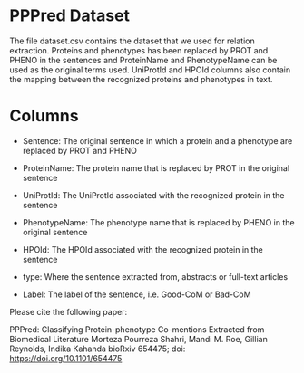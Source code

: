 # PPPred Dataset
The file dataset.csv contains the dataset that we used for relation extraction. Proteins and phenotypes has been replaced by PROT and PHENO in the sentences and ProteinName and PhenotypeName can be used as the original terms used. UniProtId and HPOId columns also contain the mapping between the recognized proteins and phenotypes in text.

# Columns
* Sentence: The original sentence in which a protein and a phenotype are replaced by PROT and PHENO

* ProteinName: The protein name that is replaced by PROT in the original sentence

* UniProtId: The UniProtId associated with the recognized protein in the sentence

* PhenotypeName: The phenotype name that is replaced by PHENO in the original sentence

* HPOId: The HPOId associated with the recognized protein in the sentence

* type: Where the sentence extracted from, abstracts or full-text articles

* Label: The label of the sentence, i.e. Good-CoM or Bad-CoM



Please cite the following paper:

PPPred: Classifying Protein-phenotype Co-mentions Extracted from Biomedical Literature
Morteza Pourreza Shahri, Mandi M. Roe, Gillian Reynolds, Indika Kahanda
bioRxiv 654475; doi: https://doi.org/10.1101/654475
